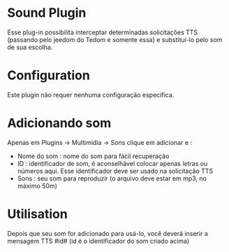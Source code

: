 # Sound Plugin

Esse plug-in possibilita interceptar determinadas solicitações TTS (passando pelo jeedom do Tedom e somente essa) e substituí-lo pelo som de sua escolha.

# Configuration

Este plugin não requer nenhuma configuração específica.

# Adicionando som

Apenas em Plugins -> Multimídia -> Sons clique em adicionar e :

- Nome do som : nome do som para fácil recuperação
- ID : identificador de som, é aconselhável colocar apenas letras ou números aqui. Esse identificador deve ser usado na solicitação TTS
- Sons : seu som para reproduzir (o arquivo deve estar em mp3, no máximo 50m)

# Utilisation

Depois que seu som for adicionado para usá-lo, você deverá inserir a mensagem TTS #id# (id é o identificador do som criado acima)
